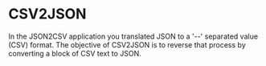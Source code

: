 # CSV2JSON
In the JSON2CSV application you translated JSON to a '--' separated value (CSV) format. The objective of CSV2JSON is to reverse that process by converting a block of CSV text to JSON.
